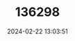 ---
title: "136298"
category: "Chodsigoa parva"
draft: false
date: 2024-02-22 13:03:51
languages:
  English: ["Pygmy Red-toothed Shrew", "Pygmy Brown-toothed Shrew"]
  Chinese: ["Dianbei Changweiqu"]
  German: ["Yunnan-Zwergspitzmaus"]
---